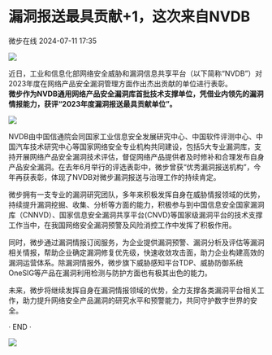 #  漏洞报送最具贡献+1，这次来自NVDB   
 微步在线   2024-07-11 17:35  
  
![](https://mmbiz.qpic.cn/mmbiz_gif/Yv6ic9zgr5hRYwmkFFVSsK0fQGJBGqwl6iaBoFgqTpPricWCuX7uIb4Rj7eibLo3ibOiaOtqo7vXEnibKhxuInrceOoibg/640?wx_fmt=gif&wxfrom=5&wx_lazy=1&tp=webp "")  
  
近日，工业和信息化部网络安全威胁和漏洞信息共享平台（以下简称“NVDB”）对2023年度在网络产品安全漏洞管理方面作出杰出贡献的单位进行表彰。  
**微步作为NVDB通用网络产品安全漏洞库首批技术支撑单位，凭借业内领先的漏洞情报能力，获评“2023年度漏洞报送最具贡献单位”。**  
  
![](https://mmbiz.qpic.cn/mmbiz_jpg/Yv6ic9zgr5hQLsibUlIYk6icZsyW8qjjUChgGeU8Y5Ze3I0CCzUyGw8edLbUUA6W73F70708q3K9nQvUHdG3rdXpg/640?wx_fmt=jpeg&from=appmsg "")  
  
NVDB由中国信通院会同国家工业信息安全发展研究中心、中国软件评测中心、中国汽车技术研究中心等国家网络安全专业机构共同建设，包括5大专业漏洞库，支持开展网络产品安全漏洞技术评估，督促网络产品提供者及时修补和合理发布自身产品安全漏洞。在去年6月举行的评选表彰中，微步曾获“优秀漏洞报送机构”，今年再获表彰，体现了NVDB对微步漏洞报送与治理工作的持续肯定。  
  
微步拥有一支专业的漏洞研究团队，多年来积极发挥自身在威胁情报领域的优势，持续提升漏洞挖掘、收集、分析等方面的能力，积极参与到中国信息安全国家漏洞库（CNNVD）、国家信息安全漏洞共享平台(CNVD)等国家级漏洞平台的技术支撑工作当中，在我国网络安全漏洞预警及风险消控工作中发挥了积极作用。  
  
同时，微步通过漏洞情报订阅服务，为企业提供漏洞预警、漏洞分析及评估等漏洞相关情报，帮助企业确定漏洞修复优先级，快速收敛攻击面，助力企业构建高效的漏洞运营体系。除漏洞情报外，微步旗下威胁感知平台TDP、威胁防御系统OneSIG等产品在漏洞利用检测与防护方面也有极其出色的能力。  
  
未来，微步将继续发挥自身在漏洞情报领域的优势，全力支撑各类漏洞平台相关工作，助力提升网络安全产品漏洞的研究水平和预警能力，共同守护数字世界的安全。  
  
  
· END ·  
  
  
  
  
![](https://mmbiz.qpic.cn/mmbiz_png/Yv6ic9zgr5hSA5A4iaspRVClFku4KVwkOUriclTaohLibE2oQKMTrQ8hvSFFHevq88eibd7mstuZbeNLm5U1tPJT3xQ/640?wx_fmt=other&from=appmsg&wxfrom=5&wx_lazy=1&wx_co=1&tp=webp "")  
  
